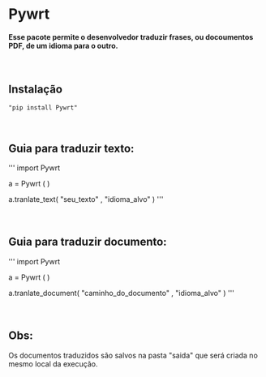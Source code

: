 Pywrt
======

#### Esse pacote permite o desenvolvedor traduzir frases, ou docoumentos PDF, de um idioma para o outro.   
&nbsp;

## Instalação
    
    "pip install Pywrt"
&nbsp;

## Guia para traduzir texto:

'''
import Pywrt

a = Pywrt ( )

a.tranlate_text( "seu_texto" , "idioma_alvo" )
'''  
&nbsp;  
&nbsp;

## Guia para traduzir documento:

'''
import Pywrt

a = Pywrt ( )

a.tranlate_document( "caminho_do_documento" , "idioma_alvo" )
'''  
&nbsp;  
&nbsp;

## Obs:
Os documentos traduzidos são salvos na pasta "saida" que será criada no mesmo local da execução.